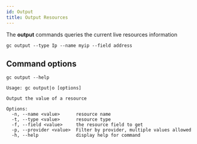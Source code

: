 ```yaml
---
id: Output
title: Output Resources
---
```


The **output** commands queries the current live resources information

```
gc output --type Ip --name myip --field address
```

## Command options

```
gc output --help
```

```
Usage: gc output|o [options]

Output the value of a resource

Options:
  -n, --name <value>      resource name
  -t, --type <value>      resource type
  -f, --field <value>     the resource field to get
  -p, --provider <value>  Filter by provider, multiple values allowed
  -h, --help              display help for command
```
